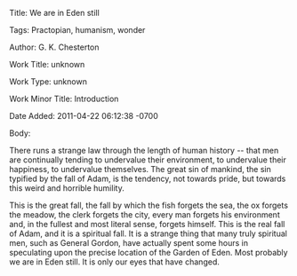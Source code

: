 Title:  We are in Eden still

Tags:   Practopian, humanism, wonder

Author: G. K. Chesterton

Work Title: unknown

Work Type: unknown

Work Minor Title: Introduction

Date Added: 2011-04-22 06:12:38 -0700

Body: 

There runs a strange law through the length of human history -- that men are continually tending to undervalue their environment, to undervalue their happiness, to undervalue themselves. The great sin of mankind, the sin typified by the fall of Adam, is the tendency, not towards pride, but towards this weird and horrible humility. 

This is the great fall, the fall by which the fish forgets the sea, the ox forgets the meadow, the clerk forgets the city, every man forgets his environment and, in the fullest and most literal sense, forgets himself. This is the real fall of Adam, and it is a spiritual fall. It is a strange thing that many truly spiritual men, such as General Gordon, have actually spent some hours in speculating upon the precise location of the Garden of Eden. Most probably we are in Eden still. It is only our eyes that have changed.
